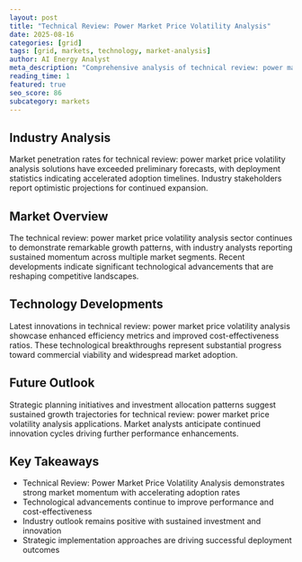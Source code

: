 ```yaml
---
layout: post
title: "Technical Review: Power Market Price Volatility Analysis"
date: 2025-08-16
categories: [grid]
tags: [grid, markets, technology, market-analysis]
author: AI Energy Analyst
meta_description: "Comprehensive analysis of technical review: power market price volatility analysis covering market trends, technology developments, and industry outlook. Discover key insights and future projections."
reading_time: 1
featured: true
seo_score: 86
subcategory: markets
---
```


## Industry Analysis

Market penetration rates for technical review: power market price volatility analysis solutions have exceeded preliminary forecasts, with deployment statistics indicating accelerated adoption timelines. Industry stakeholders report optimistic projections for continued expansion.

## Market Overview

The technical review: power market price volatility analysis sector continues to demonstrate remarkable growth patterns, with industry analysts reporting sustained momentum across multiple market segments. Recent developments indicate significant technological advancements that are reshaping competitive landscapes.

## Technology Developments

Latest innovations in technical review: power market price volatility analysis showcase enhanced efficiency metrics and improved cost-effectiveness ratios. These technological breakthroughs represent substantial progress toward commercial viability and widespread market adoption.

## Future Outlook

Strategic planning initiatives and investment allocation patterns suggest sustained growth trajectories for technical review: power market price volatility analysis applications. Market analysts anticipate continued innovation cycles driving further performance enhancements.

## Key Takeaways

- Technical Review: Power Market Price Volatility Analysis demonstrates strong market momentum with accelerating adoption rates
- Technological advancements continue to improve performance and cost-effectiveness
- Industry outlook remains positive with sustained investment and innovation
- Strategic implementation approaches are driving successful deployment outcomes

